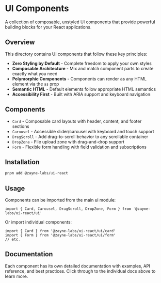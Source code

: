 # UI Components

A collection of composable, unstyled UI components that provide powerful building blocks for your React applications.

## Overview

This directory contains UI components that follow these key principles:

- **Zero Styling by Default** - Complete freedom to apply your own styles
- **Composable Architecture** - Mix and match component parts to create exactly what you need
- **Polymorphic Components** - Components can render as any HTML element via the `as` prop
- **Semantic HTML** - Default elements follow appropriate HTML semantics
- **Accessibility First** - Built with ARIA support and keyboard navigation

## Components

- `Card` - Composable card layouts with header, content, and footer sections
- `Carousel` - Accessible slider/carousel with keyboard and touch support
- `DragScroll` - Add drag-to-scroll behavior to any scrollable container
- `DropZone` - File upload zone with drag-and-drop support
- `Form` - Flexible form handling with field validation and subscriptions

## Installation

```bash
pnpm add @zayne-labs/ui-react
```

## Usage

Components can be imported from the main ui module:

```tsx
import { Card, Carousel, DragScroll, DropZone, Form } from '@zayne-labs/ui-react/ui'
```

Or import individual components:

```tsx
import { Card } from '@zayne-labs/ui-react/ui/card'
import { Form } from '@zayne-labs/ui-react/ui/form'
// etc.
```

## Documentation

Each component has its own detailed documentation with examples, API reference, and best practices. Click through to the individual docs above to learn more.

